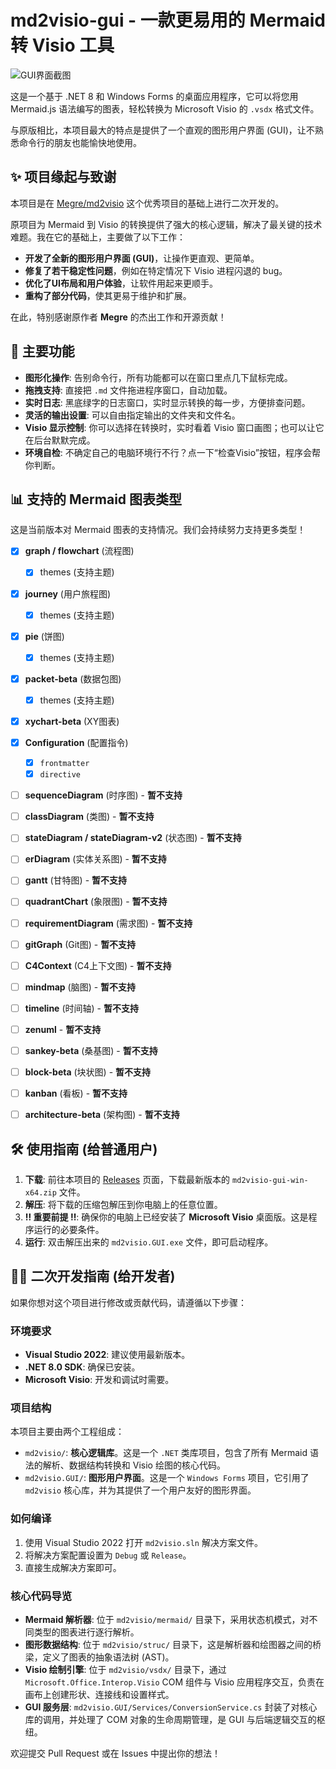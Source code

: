 # md2visio-gui - 一款更易用的 Mermaid 转 Visio 工具

![GUI界面截图](https://raw.githubusercontent.com/konbakuyomu/md2visio-gui/main/assets/gui-screenshot.png)  <!-- 请将此处的URL替换为您自己的截图URL -->

这是一个基于 .NET 8 和 Windows Forms 的桌面应用程序，它可以将您用 Mermaid.js 语法编写的图表，轻松转换为 Microsoft Visio 的 `.vsdx` 格式文件。

与原版相比，本项目最大的特点是提供了一个直观的图形用户界面 (GUI)，让不熟悉命令行的朋友也能愉快地使用。

## ✨ 项目缘起与致谢

本项目是在 [Megre/md2visio](https://github.com/Megre/md2visio) 这个优秀项目的基础上进行二次开发的。

原项目为 Mermaid 到 Visio 的转换提供了强大的核心逻辑，解决了最关键的技术难题。我在它的基础上，主要做了以下工作：
*   **开发了全新的图形用户界面 (GUI)**，让操作更直观、更简单。
*   **修复了若干稳定性问题**，例如在特定情况下 Visio 进程闪退的 bug。
*   **优化了UI布局和用户体验**，让软件用起来更顺手。
*   **重构了部分代码**，使其更易于维护和扩展。

在此，特别感谢原作者 **Megre** 的杰出工作和开源贡献！

## 🚀 主要功能

*   **图形化操作**: 告别命令行，所有功能都可以在窗口里点几下鼠标完成。
*   **拖拽支持**: 直接把 `.md` 文件拖进程序窗口，自动加载。
*   **实时日志**: 黑底绿字的日志窗口，实时显示转换的每一步，方便排查问题。
*   **灵活的输出设置**: 可以自由指定输出的文件夹和文件名。
*   **Visio 显示控制**: 你可以选择在转换时，实时看着 Visio 窗口画图；也可以让它在后台默默完成。
*   **环境自检**: 不确定自己的电脑环境行不行？点一下“检查Visio”按钮，程序会帮你判断。

## 📊 支持的 Mermaid 图表类型

这是当前版本对 Mermaid 图表的支持情况。我们会持续努力支持更多类型！

- [x] **graph / flowchart** (流程图)
  - [x] themes (支持主题)
- [x] **journey** (用户旅程图)
  - [x] themes (支持主题)
- [x] **pie** (饼图)
  - [x] themes (支持主题)
- [x] **packet-beta** (数据包图)
  - [x] themes (支持主题)
- [x] **xychart-beta** (XY图表)
- [x] **Configuration** (配置指令)
  - [x] `frontmatter`
  - [x] `directive`
- [ ] **sequenceDiagram** (时序图) - **暂不支持**
- [ ] **classDiagram** (类图) - **暂不支持**
- [ ] **stateDiagram / stateDiagram-v2** (状态图) - **暂不支持**
- [ ] **erDiagram** (实体关系图) - **暂不支持**
- [ ] **gantt** (甘特图) - **暂不支持**
- [ ] **quadrantChart** (象限图) - **暂不支持**
- [ ] **requirementDiagram** (需求图) - **暂不支持**
- [ ] **gitGraph** (Git图) - **暂不支持**
- [ ] **C4Context** (C4上下文图) - **暂不支持**
- [ ] **mindmap** (脑图) - **暂不支持**
- [ ] **timeline** (时间轴) - **暂不支持**
- [ ] **zenuml** - **暂不支持**
- [ ] **sankey-beta** (桑基图) - **暂不支持**
- [ ] **block-beta** (块状图) - **暂不支持**
- [ ] **kanban** (看板) - **暂不支持**
- [ ] **architecture-beta** (架构图) - **暂不支持**


## 🛠️ 使用指南 (给普通用户)

1.  **下载**: 前往本项目的 [Releases](https://github.com/konbakuyomu/md2visio-gui/releases) 页面，下载最新版本的 `md2visio-gui-win-x64.zip` 文件。
2.  **解压**: 将下载的压缩包解压到你电脑上的任意位置。
3.  **‼️ 重要前提 ‼️**: 确保你的电脑上已经安装了 **Microsoft Visio** 桌面版。这是程序运行的必要条件。
4.  **运行**: 双击解压出来的 `md2visio.GUI.exe` 文件，即可启动程序。

## 👨‍💻 二次开发指南 (给开发者)

如果你想对这个项目进行修改或贡献代码，请遵循以下步骤：

### **环境要求**
*   **Visual Studio 2022**: 建议使用最新版本。
*   **.NET 8.0 SDK**: 确保已安装。
*   **Microsoft Visio**: 开发和调试时需要。

### **项目结构**
本项目主要由两个工程组成：
*   `md2visio/`: **核心逻辑库**。这是一个 `.NET` 类库项目，包含了所有 Mermaid 语法的解析、数据结构转换和 Visio 绘图的核心代码。
*   `md2visio.GUI/`: **图形用户界面**。这是一个 `Windows Forms` 项目，它引用了 `md2visio` 核心库，并为其提供了一个用户友好的图形界面。

### **如何编译**
1.  使用 Visual Studio 2022 打开 `md2visio.sln` 解决方案文件。
2.  将解决方案配置设置为 `Debug` 或 `Release`。
3.  直接生成解决方案即可。

### **核心代码导览**
*   **Mermaid 解析器**: 位于 `md2visio/mermaid/` 目录下，采用状态机模式，对不同类型的图表进行逐行解析。
*   **图形数据结构**: 位于 `md2visio/struc/` 目录下，这是解析器和绘图器之间的桥梁，定义了图表的抽象语法树 (AST)。
*   **Visio 绘制引擎**: 位于 `md2visio/vsdx/` 目录下，通过 `Microsoft.Office.Interop.Visio` COM 组件与 Visio 应用程序交互，负责在画布上创建形状、连接线和设置样式。
*   **GUI 服务层**: `md2visio.GUI/Services/ConversionService.cs` 封装了对核心库的调用，并处理了 COM 对象的生命周期管理，是 GUI 与后端逻辑交互的枢纽。

欢迎提交 Pull Request 或在 Issues 中提出你的想法！